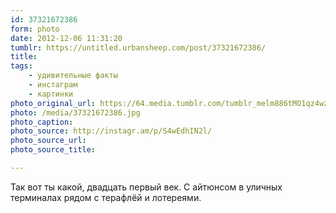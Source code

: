 ```yaml
---
id: 37321672386
form: photo
date: 2012-12-06 11:31:20
tumblr: https://untitled.urbansheep.com/post/37321672386/
title:
tags:
    - удивительные факты
    - инстаграм
    - картинки
photo_original_url: https://64.media.tumblr.com/tumblr_melm886tMO1qz4wzio1_640.jpg
photo: /media/37321672386.jpg
photo_caption: 
photo_source: http://instagr.am/p/S4wEdhIN2l/
photo_source_url:
photo_source_title:

---
```


<p>Так вот ты какой, двадцать первый век. С айтюнсом в уличных терминалах рядом с терафлёй и лотереями.</p>
